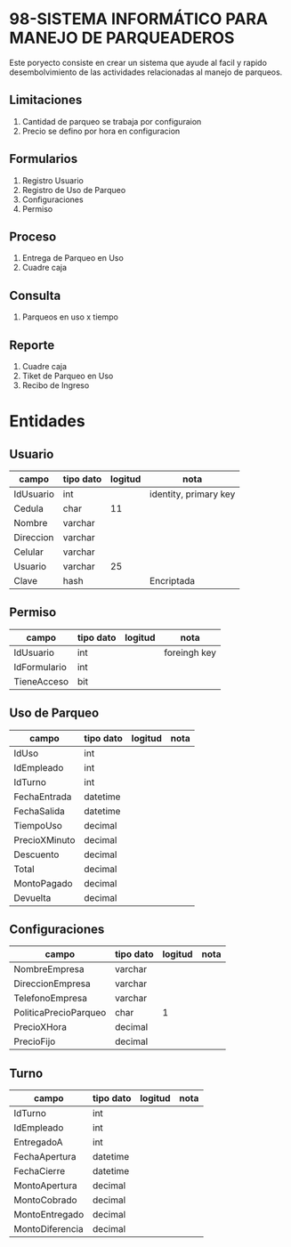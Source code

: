 # 98-SISTEMA INFORMÁTICO PARA MANEJO DE PARQUEADEROS

Este poryecto consiste en crear un sistema que ayude al facil y rapido desembolvimiento de las actividades relacionadas al manejo de parqueos.

## Limitaciones

1. Cantidad de parqueo se trabaja por configuraion
2. Precio se defino por hora en configuracion

## Formularios

1. Registro Usuario
2. Registro de Uso de Parqueo
3. Configuraciones
4. Permiso

## Proceso

1. Entrega de Parqueo en Uso
2. Cuadre caja

## Consulta

1. Parqueos en uso x tiempo

## Reporte

1. Cuadre caja
2. Tiket de Parqueo en Uso
3. Recibo de Ingreso

# Entidades

## Usuario

campo|tipo dato|logitud|nota
---|---|---|---
IdUsuario|int||identity, primary key
Cedula|char|11
Nombre|varchar
Direccion|varchar
Celular|varchar
Usuario|varchar|25
Clave|hash||Encriptada

## Permiso

campo|tipo dato|logitud|nota
---|---|---|---
IdUsuario|int||foreingh key
IdFormulario|int
TieneAcceso|bit

## Uso de Parqueo

campo|tipo dato|logitud|nota
---|---|---|---
IdUso|int
IdEmpleado|int
IdTurno|int
FechaEntrada|datetime
FechaSalida|datetime
TiempoUso|decimal
PrecioXMinuto|decimal
Descuento|decimal
Total|decimal
MontoPagado|decimal
Devuelta|decimal

## Configuraciones

campo|tipo dato|logitud|nota
---|---|---|---
NombreEmpresa|varchar
DireccionEmpresa|varchar
TelefonoEmpresa|varchar
PoliticaPrecioParqueo|char|1
PrecioXHora|decimal
PrecioFijo|decimal

## Turno

campo|tipo dato|logitud|nota
---|---|---|---
IdTurno|int
IdEmpleado|int
EntregadoA|int
FechaApertura|datetime
FechaCierre|datetime
MontoApertura|decimal
MontoCobrado|decimal
MontoEntregado|decimal
MontoDiferencia|decimal